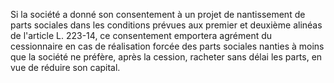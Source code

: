 Si la société a donné son consentement à un projet de nantissement de parts sociales dans les conditions prévues aux premier et deuxième alinéas de l'article L. 223-14, ce consentement emportera agrément du cessionnaire en cas de réalisation forcée des parts sociales nanties à moins que la société ne préfère, après la cession, racheter sans délai les parts, en vue de réduire son capital.

